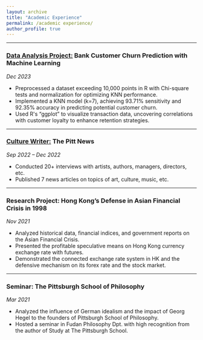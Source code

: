 ```yaml
---
layout: archive
title: "Academic Experience"
permalink: /academic experience/
author_profile: true
---
```

---
### **[Data Analysis Project:](https://github.com/Jaxaax/Data-Analysis_Bank-Churn) Bank Customer Churn Prediction with Machine Learning**  
*Dec 2023*  

- Preprocessed a dataset exceeding 10,000 points in R with Chi-square tests and normalization for optimizing KNN performance. 
- Implemented a KNN model (k=7), achieving 93.71% sensitivity and 92.35% accuracy in predicting potential customer churn. 
- Used R's “ggplot” to visualize transaction data, uncovering correlations with customer loyalty to enhance retention strategies.

---
### [Culture Writer:](https://pittnews.com/article/staff_name/aoqin-yan/) The Pitt News
*Sep 2022 – Dec 2022* 
  * Conducted 20+ interviews with artists, authors, managers, directors, etc. 
  * Published 7 news articles on topics of art, culture, music, etc.

---
### Research Project: Hong Kong’s Defense in Asian Financial Crisis in 1998  
*Nov 2021* 
  * Analyzed historical data, financial indices, and government reports on the Asian Financial Crisis. 
  * Presented the profitable speculative means on Hong Kong currency exchange rate with futures. 
  * Demonstrated the connected exchange rate system in HK and the defensive mechanism on its forex rate and the stock market.

---
### Seminar: The Pittsburgh School of Philosophy 
*Mar 2021* 
  * Analyzed the influence of German idealism and the impact of Georg Hegel to the founders of Pittsburgh School of Philosophy. 
  * Hosted a seminar in Fudan Philosophy Dpt. with high recognition from the author of Study at The Pittsburgh School.